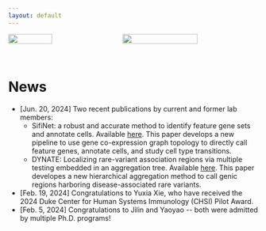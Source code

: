 ```yaml
---
layout: default
---
```


<div style="display: flex; justify-content: center; gap: 20px;">
  <img src="./files/lab-photo-2.jpg" style="width: 42%;">
  <img src="./files/lab_social_2024.PNG" style="width: 55%;">
</div>


&nbsp;

# News

- [Jun. 20, 2024] Two recent publications by current and former lab members:
  - SifiNet: a robust and accurate method to identify feature gene sets and annotate cells. Available [here](https://academic.oup.com/nar/article/52/9/e46/7655783). This paper develops a new pipeline to use gene co-expression graph topology to directly call feature genes, annotate cells, and study cell type transitions.
  - DYNATE: Localizing rare-variant association regions via multiple testing embedded in an aggregation tree. Available [here](https://pubmed.ncbi.nlm.nih.gov/38014869/). This paper developes a new hierarchical aggregation method to call genic regions harboring disease-associated rare variants.
- [Feb. 19, 2024] Congratulations to Yuxia Xie, who have received the 2024 Duke Center for Human Systems Immunology (CHSI) Pilot Award.
- [Feb. 5, 2024] Congratulations to Jilin and Yaoyao -- both were admitted by multiple Ph.D. programs!


